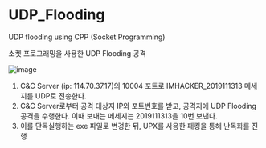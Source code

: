 # UDP_Flooding
UDP flooding using CPP (Socket Programming)

소켓 프로그래밍을 사용한 UDP Flooding 공격


![image](https://user-images.githubusercontent.com/60651715/126750900-c77014ee-dd17-42f8-bf8f-42c91ca59ad1.png)


1. C&C Server (ip: 114.70.37.17)의 10004 포트로 IMHACKER_2019111313 메세지를 UDP로 전송한다.
2. C&C Server로부터 공격 대상지 IP와 포트번호를 받고, 공격지에 UDP Flooding 공격을 수행한다. 이때 보내는 메세지는 2019111313을 10번 보낸다.
3. 이를 단독실행하는 exe 파일로 변경한 뒤, UPX를 사용한 패킹을 통해 난독화를 진행
